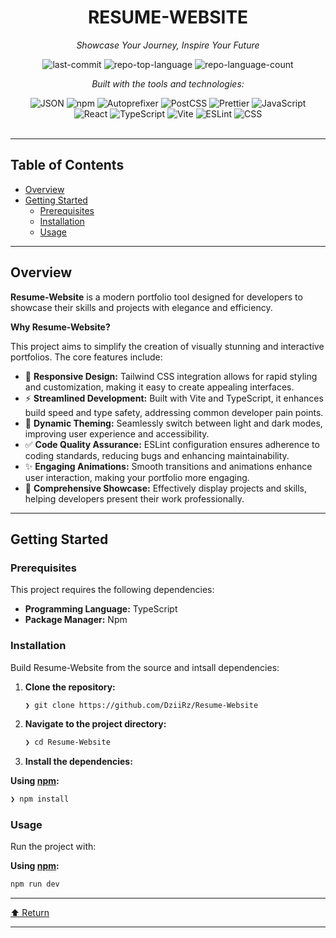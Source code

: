<div id="top">

<!-- HEADER STYLE: CLASSIC -->
<div align="center">


# RESUME-WEBSITE

<em>Showcase Your Journey, Inspire Your Future</em>

<!-- BADGES -->
<img src="https://img.shields.io/github/last-commit/DziiRz/Resume-Website?style=flat&logo=git&logoColor=white&color=0080ff" alt="last-commit">
<img src="https://img.shields.io/github/languages/top/DziiRz/Resume-Website?style=flat&color=0080ff" alt="repo-top-language">
<img src="https://img.shields.io/github/languages/count/DziiRz/Resume-Website?style=flat&color=0080ff" alt="repo-language-count">

<em>Built with the tools and technologies:</em>

<img src="https://img.shields.io/badge/JSON-000000.svg?style=flat&logo=JSON&logoColor=white" alt="JSON">
<img src="https://img.shields.io/badge/npm-CB3837.svg?style=flat&logo=npm&logoColor=white" alt="npm">
<img src="https://img.shields.io/badge/Autoprefixer-DD3735.svg?style=flat&logo=Autoprefixer&logoColor=white" alt="Autoprefixer">
<img src="https://img.shields.io/badge/PostCSS-DD3A0A.svg?style=flat&logo=PostCSS&logoColor=white" alt="PostCSS">
<img src="https://img.shields.io/badge/Prettier-F7B93E.svg?style=flat&logo=Prettier&logoColor=black" alt="Prettier">
<img src="https://img.shields.io/badge/JavaScript-F7DF1E.svg?style=flat&logo=JavaScript&logoColor=black" alt="JavaScript">
<br>
<img src="https://img.shields.io/badge/React-61DAFB.svg?style=flat&logo=React&logoColor=black" alt="React">
<img src="https://img.shields.io/badge/TypeScript-3178C6.svg?style=flat&logo=TypeScript&logoColor=white" alt="TypeScript">
<img src="https://img.shields.io/badge/Vite-646CFF.svg?style=flat&logo=Vite&logoColor=white" alt="Vite">
<img src="https://img.shields.io/badge/ESLint-4B32C3.svg?style=flat&logo=ESLint&logoColor=white" alt="ESLint">
<img src="https://img.shields.io/badge/CSS-663399.svg?style=flat&logo=CSS&logoColor=white" alt="CSS">

</div>
<br>

---

## Table of Contents

- [Overview](#overview)
- [Getting Started](#getting-started)
    - [Prerequisites](#prerequisites)
    - [Installation](#installation)
    - [Usage](#usage)

---

## Overview

**Resume-Website** is a modern portfolio tool designed for developers to showcase their skills and projects with elegance and efficiency. 

**Why Resume-Website?**

This project aims to simplify the creation of visually stunning and interactive portfolios. The core features include:

- 🎨 **Responsive Design:** Tailwind CSS integration allows for rapid styling and customization, making it easy to create appealing interfaces.
- ⚡ **Streamlined Development:** Built with Vite and TypeScript, it enhances build speed and type safety, addressing common developer pain points.
- 🌙 **Dynamic Theming:** Seamlessly switch between light and dark modes, improving user experience and accessibility.
- ✅ **Code Quality Assurance:** ESLint configuration ensures adherence to coding standards, reducing bugs and enhancing maintainability.
- ✨ **Engaging Animations:** Smooth transitions and animations enhance user interaction, making your portfolio more engaging.
- 📂 **Comprehensive Showcase:** Effectively display projects and skills, helping developers present their work professionally.

---

## Getting Started

### Prerequisites

This project requires the following dependencies:

- **Programming Language:** TypeScript
- **Package Manager:** Npm

### Installation

Build Resume-Website from the source and intsall dependencies:

1. **Clone the repository:**

    ```sh
    ❯ git clone https://github.com/DziiRz/Resume-Website
    ```

2. **Navigate to the project directory:**

    ```sh
    ❯ cd Resume-Website
    ```

3. **Install the dependencies:**

**Using [npm](https://www.npmjs.com/):**

```sh
❯ npm install
```

### Usage

Run the project with:

**Using [npm](https://www.npmjs.com/):**

```sh
npm run dev
```

---

<div align="left"><a href="#top">⬆ Return</a></div>

---

